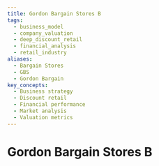 ```yaml
---
title: Gordon Bargain Stores B
tags:
  - business_model
  - company_valuation
  - deep_discount_retail
  - financial_analysis
  - retail_industry
aliases:
  - Bargain Stores
  - GBS
  - Gordon Bargain
key_concepts:
  - Business strategy
  - Discount retail
  - Financial performance
  - Market analysis
  - Valuation metrics
---
```


# Gordon Bargain Stores B